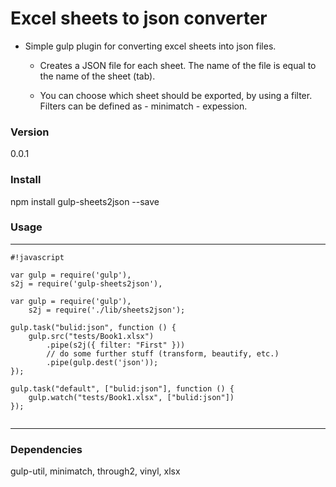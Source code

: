 # Excel sheets to json converter #

+ Simple gulp plugin for converting excel sheets into json files. 

    + Creates a JSON file for each sheet. The name of the file is equal to the name of the sheet (tab).

    + You can choose which sheet should be exported, by using a filter. Filters can be defined as - minimatch - expession.

### Version ###

0.0.1

### Install ###

npm install gulp-sheets2json --save

### Usage ###

* * *

```
#!javascript

var gulp = require('gulp'),
s2j = require('gulp-sheets2json'),

var gulp = require('gulp'),
    s2j = require('./lib/sheets2json');
    
gulp.task("bulid:json", function () {
    gulp.src("tests/Book1.xlsx")
        .pipe(s2j({ filter: "First" }))
        // do some further stuff (transform, beautify, etc.)
        .pipe(gulp.dest('json'));
});

gulp.task("default", ["bulid:json"], function () {
    gulp.watch("tests/Book1.xlsx", ["bulid:json"])
});


```
* * *

### Dependencies ###
gulp-util, minimatch, through2, vinyl, xlsx